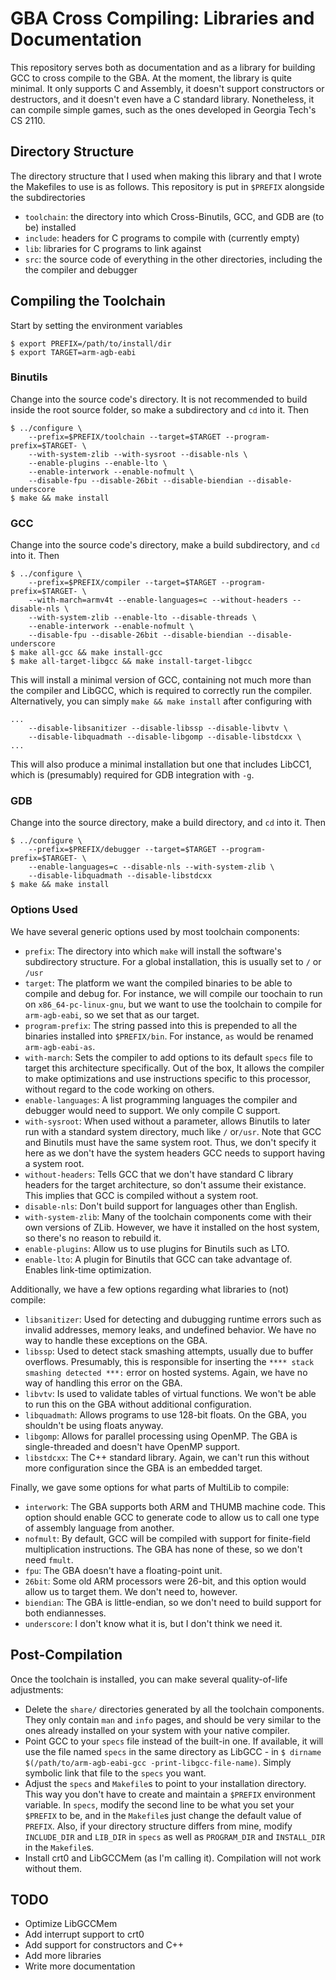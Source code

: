 # GBA Cross Compiling: Libraries and Documentation
This repository serves both as documentation and as a library for building GCC
to cross compile to the GBA. At the moment, the library is quite minimal. It
only supports C and Assembly, it doesn't support constructors or destructors,
and it doesn't even have a C standard library. Nonetheless, it can compile
simple games, such as the ones developed in Georgia Tech's CS 2110.


## Directory Structure
The directory structure that I used when making this library and that I wrote
the Makefiles to use is as follows. This repository is put in `$PREFIX`
alongside the subdirectories
 * `toolchain`: the directory into which Cross-Binutils, GCC, and GDB are (to 
                be) installed
 * `include`: headers for C programs to compile with (currently empty)
 * `lib`: libraries for C programs to link against
 * `src`: the source code of everything in the other directories, including the
          the compiler and debugger


## Compiling the Toolchain
Start by setting the environment variables
```
$ export PREFIX=/path/to/install/dir
$ export TARGET=arm-agb-eabi
```

### Binutils
Change into the source code's directory. It is not recommended to build inside
the root source folder, so make a subdirectory and `cd` into it. Then 
```
$ ../configure \
    --prefix=$PREFIX/toolchain --target=$TARGET --program-prefix=$TARGET- \
    --with-system-zlib --with-sysroot --disable-nls \
    --enable-plugins --enable-lto \
    --enable-interwork --enable-nofmult \
    --disable-fpu --disable-26bit --disable-biendian --disable-underscore 
$ make && make install
```

### GCC
Change into the source code's directory, make a build subdirectory, and `cd`
into it. Then
```
$ ../configure \
    --prefix=$PREFIX/compiler --target=$TARGET --program-prefix=$TARGET- \
    --with-march=armv4t --enable-languages=c --without-headers --disable-nls \
    --with-system-zlib --enable-lto --disable-threads \
    --enable-interwork --enable-nofmult \
    --disable-fpu --disable-26bit --disable-biendian --disable-underscore
$ make all-gcc && make install-gcc
$ make all-target-libgcc && make install-target-libgcc
```
This will install a minimal version of GCC, containing not much more than the
compiler and LibGCC, which is required to correctly run the compiler.
Alternatively, you can simply `make && make install` after configuring with
```
...
    --disable-libsanitizer --disable-libssp --disable-libvtv \
    --disable-libquadmath --disable-libgomp --disable-libstdcxx \
...
```
This will also produce a minimal installation but one that includes LibCC1,
which is (presumably) required for GDB integration with `-g`.

### GDB
Change into the source directory, make a build directory, and `cd` into it. Then
```
$ ../configure \
    --prefix=$PREFIX/debugger --target=$TARGET --program-prefix=$TARGET- \
    --enable-languages=c --disable-nls --with-system-zlib \
    --disable-libquadmath --disable-libstdcxx
$ make && make install
```

### Options Used
We have several generic options used by most toolchain components:
 * `prefix`: The directory into which `make` will install the software's
             subdirectory structure. For a global installation, this is usually
             set to `/` or `/usr`
 * `target`: The platform we want the compiled binaries to be able to compile
             and debug for. For instance, we will compile our toochain to run on
             `x86_64-pc-linux-gnu`, but we want to use the toolchain to compile
             for `arm-agb-eabi`, so we set that as our target.
 * `program-prefix`: The string passed into this is prepended to all the
                     binaries installed into `$PREFIX/bin`. For instance, `as`
                     would be renamed `arm-agb-eabi-as`.
 * `with-march`: Sets the compiler to add options to its default `specs` file to
                 target this architecture specifically. Out of the box, It
                 allows the compiler to make optimizations and use instructions
                 specific to this processor, without regard to the code working
                 on others.
 * `enable-languages`: A list programming languages the compiler and debugger
                       would need to support. We only compile C support.
 * `with-sysroot`: When used without a parameter, allows Binutils to later run
                   with a standard system directory, much like `/` or`/usr`.
                   Note that GCC and Binutils must have the same system root.
                   Thus, we don't specify it here as we don't have the system
                   headers GCC needs to support having a system root.
 * `without-headers`: Tells GCC that we don't have standard C library headers
                      for the target architecture, so don't assume their
                      existance. This implies that GCC is compiled without a
                      system root.
 * `disable-nls`: Don't build support for languages other than English.
 * `with-system-zlib`: Many of the toolchain components come with their own
                       versions of ZLib. However, we have it installed on the
                       host system, so there's no reason to rebuild it.
 * `enable-plugins`: Allow us to use plugins for Binutils such as LTO.
 * `enable-lto`: A plugin for Binutils that GCC can take advantage of. Enables
                 link-time optimization.

Additionally, we have a few options regarding what libraries to (not) compile:
 * `libsanitizer`: Used for detecting and dubugging runtime errors such as
                   invalid addresses, memory leaks, and undefined behavior. We
                   have no way to handle these exceptions on the GBA.
 * `libssp`: Used to detect stack smashing attempts, usually due to buffer
             overflows. Presumably, this is responsible for inserting the 
             `**** stack smashing detected ***:` error on hosted systems. Again,
             we have no way of handling this error on the GBA.
 * `libvtv`: Is used to validate tables of virtual functions. We won't be able
             to run this on the GBA without additional configuration.
 * `libquadmath`: Allows programs to use 128-bit floats. On the GBA, you
                  shouldn't be using floats anyway.
 * `libgomp`: Allows for parallel processing using OpenMP. The GBA is
              single-threaded and doesn't have OpenMP support.
 * `libstdcxx`: The C++ standard library. Again, we can't run this without more
                configuration since the GBA is an embedded target.

Finally, we gave some options for what parts of MultiLib to compile:
 * `interwork`: The GBA supports both ARM and THUMB machine code. This option
                should enable GCC to generate code to allow us to call one type 
                of assembly language from another.
 * `nofmult`: By default, GCC will be compiled with support for finite-field
              multiplication instructions. The GBA has none of these, so we
              don't need `fmult`.
 * `fpu`: The GBA doesn't have a floating-point unit.
 * `26bit`: Some old ARM processors were 26-bit, and this option would allow us
            to target them. We don't need to, however.
 * `biendian`: The GBA is little-endian, so we don't need to build support for
               both endiannesses.
 * `underscore`: I don't know what it is, but I don't think we need it.


## Post-Compilation
Once the toolchain is installed, you can make several quality-of-life
adjustments:
 * Delete the `share/` directories generated by all the toolchain components.
   They only contain `man` and `info` pages, and should be very similar to the
   ones already installed on your system with your native compiler.
 * Point GCC to your `specs` file instead of the built-in one. If available, it
   will use the file named `specs` in the same directory as LibGCC \- in
   `$ dirname $(/path/to/arm-agb-eabi-gcc -print-libgcc-file-name)`. Simply
   symbolic link that file to the `specs` you want.
 * Adjust the `specs` and `Makefile`s to point to your installation directory.
   This way you don't have to create and maintain a `$PREFIX` environment
   variable. In `specs`, modify the second line to be what you set your
   `$PREFIX` to be, and in the `Makefile`s just change the default value of
   `PREFIX`. Also, if your directory structure differs from mine, modify
   `INCLUDE_DIR` and `LIB_DIR` in `specs` as well as `PROGRAM_DIR` and
   `INSTALL_DIR` in the `Makefile`s.
 * Install crt0 and LibGCCMem (as I'm calling it). Compilation will not work
   without them.

## TODO
 * Optimize LibGCCMem
 * Add interrupt support to crt0
 * Add support for constructors and C++
 * Add more libraries
 * Write more documentation

